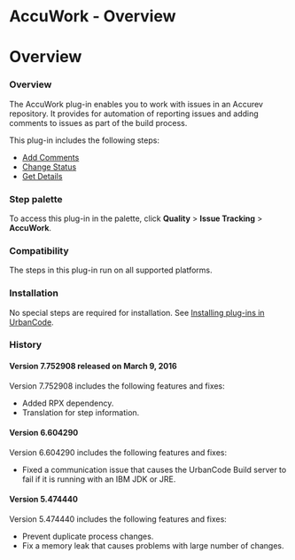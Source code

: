 
AccuWork - Overview
===================

# Overview


### Overview




The AccuWork plug-in enables you to work with issues in an Accurev repository. It provides for automation of reporting issues and adding comments to issues as part of the build process.

This plug-in includes the following steps:

* [Add Comments](#add_comments)
* [Change Status](#change_status)
* [Get Details](#get_details)


### Step palette

To access this plug-in in the palette, click **Quality** > **Issue Tracking** > **AccuWork**.

### Compatibility

The steps in this plug-in run on all supported platforms.

### Installation

No special steps are required for installation. See [Installing plug-ins in UrbanCode](https://community.ibm.com/community/user/wasdevops/blogs/laurel-dickson-bull1/2022/06/13/install-plugins "Installing plug-ins in UrbanCode").

### History

#### Version 7.752908 released on March 9, 2016

Version 7.752908 includes the following features and fixes:

* Added RPX dependency.
* Translation for step information.

#### Version 6.604290

Version 6.604290 includes the following features and fixes:

* Fixed a communication issue that causes the UrbanCode Build server to fail if it is running with an IBM JDK or JRE.

#### Version 5.474440

Version 5.474440 includes the following features and fixes:

* Prevent duplicate process changes.
* Fix a memory leak that causes problems with large number of changes.

